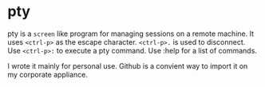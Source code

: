 # pty

pty is a ```screen``` like program for managing sessions on a remote machine.  It uses ```<ctrl-p>``` as the escape character. ```<ctrl-p>.``` is used to disconnect.  Use ```<ctrl-p>:``` to execute a pty command.  Use <ctrl-p>:help for a list of commands.
  
I wrote it mainly for personal use.  Github is a convient way to import it on my corporate appliance.

